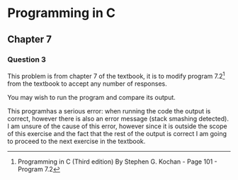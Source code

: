 # Programming in C
## Chapter 7
### Question 3

This problem is from chapter 7 of the textbook, it is to modify program 7.2[^1] from the textbook to accept any number of responses.

You may wish to run the program and compare its output.

This programhas a serious error: when running the code the output is correct, however there is also an error message (stack smashing detected). I am unsure of the cause of this error, however since it is outside the scope of this exercise and the fact that the rest of the output is correct I am going to proceed to the next exercise in the textbook.

[^1]: Programming in C (Third edition) By Stephen G. Kochan - Page 101 - Program 7.2